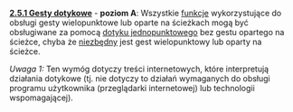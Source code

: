 [**2.5.1 Gesty dotykowe**](https://wcag.lepszyweb.pl/#pointer-gestures) - **poziom A**: Wszystkie <a href="#" data-toggle="tooltip" data-original-title="{{site.data.glossary.funkcjonalnosc}}">funkcje</a> wykorzystujące do obsługi gesty wielopunktowe lub oparte na ścieżkach mogą być obsługiwane za pomocą <a href="#" data-toggle="tooltip" data-original-title="{{site.data.glossary.dotyk_jednopunktowy}}">dotyku jednopunktowego</a> bez gestu opartego na ścieżce, chyba że <a href="#" data-toggle="tooltip" data-original-title="{{site.data.glossary.istotny}}">niezbędny</a> jest gest wielopunktowy lub oparty na ścieżce.

  *Uwaga 1:* Ten wymóg dotyczy treści internetowych, które interpretują działania dotykowe (tj. nie dotyczy to działań wymaganych do obsługi programu użytkownika (przeglądarki internetowej) lub technologii wspomagającej).
